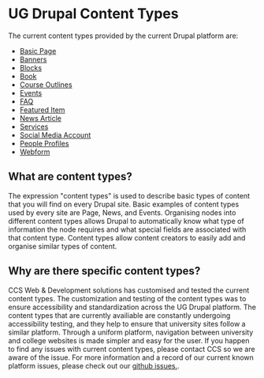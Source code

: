 # UG Drupal Content Types

The current content types provided by the current Drupal platform are:

* [Basic Page](howto-page/)
* [Banners](howto-banner.md)
* [Blocks](../advancedguide/howto-blocks.md)
* [Book](howto-book.md)
* [Course Outlines](howto-courseoutlines.md)
* [Events](howto-events.md)
* [FAQ](howto-faq.md)
* [Featured Item](howto-featured.md)
* [News Article](howto-news.md)
* [Services](howto-services.md)
* [Social Media Account](howto-socialmedia/)
* [People Profiles](howto-profiles.md)
* [Webform](howto-webforms.md)

## What are content types?

The expression "content types" is used to describe basic types of content that you will find on every Drupal site. Basic examples of content types used by every site are Page, News, and Events. Organising nodes into different content types allows Drupal to automatically know what type of information the node requires and what special fields are associated with that content type. Content types allow content creators to easily add and organise similar types of content.

## Why are there specific content types?

CCS Web & Development solutions has customised and tested the current content types. The customization and testing of the content types was to ensure accessibility and standardization across the UG Drupal platform. The content types that are currently availiable are constantly undergoing accessibility testing, and they help to ensure that university sites follow a similar platform. Through a uniform platform, navigation between university and college websites is made simpler and easy for the user. If you happen to find any issues with current content types, please contact CCS so we are aware of the issue. For more information and a record of our current known platform issues, please check out our [github issues.](https://github.com/ccswbs/hjckrrh/issues).

